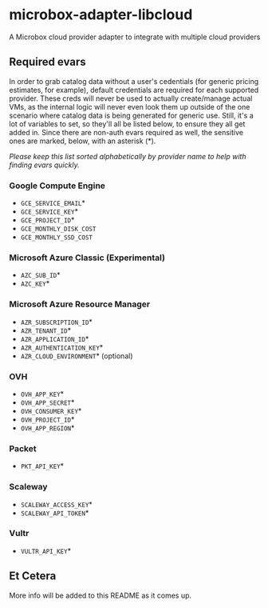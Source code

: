 # microbox-adapter-libcloud
A Microbox cloud provider adapter to integrate with multiple cloud providers

## Required evars
In order to grab catalog data without a user's cedentials (for generic pricing
estimates, for example), default credentials are required for each supported
provider. These creds will never be used to actually create/manage actual VMs,
as the internal logic will never even look them up outside of the one scenario
where catalog data is being generated for generic use. Still, it's a lot of
variables to set, so they'll all be listed below, to ensure they all get added
in. Since there are non-auth evars required as well, the sensitive ones are
marked, below, with an asterisk (\*).

_Please keep this list sorted alphabetically by provider name to help with
finding evars quickly._

### Google Compute Engine
-   `GCE_SERVICE_EMAIL`\*
-   `GCE_SERVICE_KEY`\*
-   `GCE_PROJECT_ID`\*
-   `GCE_MONTHLY_DISK_COST`
-   `GCE_MONTHLY_SSD_COST`

### Microsoft Azure Classic (Experimental)
-   `AZC_SUB_ID`\*
-   `AZC_KEY`\*

### Microsoft Azure Resource Manager
-   `AZR_SUBSCRIPTION_ID`\*
-   `AZR_TENANT_ID`\*
-   `AZR_APPLICATION_ID`\*
-   `AZR_AUTHENTICATION_KEY`\*
-   `AZR_CLOUD_ENVIRONMENT`\* (optional)

### OVH
-   `OVH_APP_KEY`\*
-   `OVH_APP_SECRET`\*
-   `OVH_CONSUMER_KEY`\*
-   `OVH_PROJECT_ID`\*
-   `OVH_APP_REGION`\*

### Packet
-   `PKT_API_KEY`\*

### Scaleway
-   `SCALEWAY_ACCESS_KEY`\*
-   `SCALEWAY_API_TOKEN`\*

### Vultr
-   `VULTR_API_KEY`\*

## Et Cetera
More info will be added to this README as it comes up.
